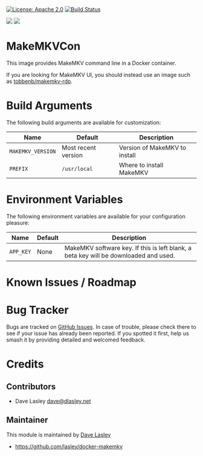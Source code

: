[![License: Apache 2.0](https://img.shields.io/badge/license-Apache--2.0-blue.svg)](https://www.apache.org/licenses/LICENSE-2.0.html)
[![Build Status](https://travis-ci.org/lasley/docker-makemkvcon.svg?branch=master)](https://travis-ci.org/lasley/docker-makemkvcon)

[![](https://images.microbadger.com/badges/image/lasley/makemkvcon.svg)](https://microbadger.com/images/lasley/makemkvcon "Get your own image badge on microbadger.com")
[![](https://images.microbadger.com/badges/version/lasley/makemkvcon.svg)](https://microbadger.com/images/lasley/makemkvcon "Get your own version badge on microbadger.com")

MakeMKVCon
==========

This image provides MakeMKV command line in a Docker container.

If you are looking for MakeMKV UI, you should instead use an image such as [tobbenb/makemkv-rdp](https://hub.docker.com/r/tobbenb/makemkv-rdp/).

Build Arguments
===============

The following build arguments are available for customization:


| Name | Default | Description |
|------|---------|-------------|
| `MAKEMKV_VERSION` | Most recent version | Version of MakeMKV to install |
| `PREFIX` | `/usr/local` | Where to install MakeMKV |

Environment Variables
=====================

The following environment variables are available for your configuration
pleasure:

| Name | Default | Description |
|------|---------|-------------|
| `APP_KEY` | None | MakeMKV software key. If this is left blank, a beta key will be downloaded and used. |

Known Issues / Roadmap
======================

Bug Tracker
===========

Bugs are tracked on [GitHub Issues](https://github.com/lasley/docker-makemkv/issues).
In case of trouble, please check there to see if your issue has already been reported.
If you spotted it first, help us smash it by providing detailed and welcomed feedback.

Credits
=======

Contributors
------------

* Dave Lasley <dave@dlasley.net>

Maintainer
----------

This module is maintained by [Dave Lasley](https://twitter.com/dlasley88)

* https://github.com/lasley/docker-makemkv

